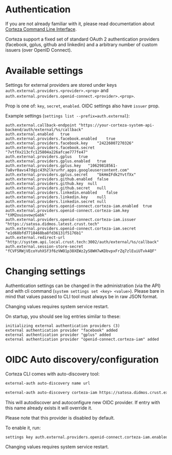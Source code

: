 # Authentication

If you are not already familiar with it, please read documentation about [Corteza Command Line Interface](CLI.md).

Corteza support a fixed set of standard OAuth 2 authentication providers 
(facebook, gplus, github and linkedin) and a arbitrary number of custom
issuers (over OpenID Connect).

# Available settings 

Settings for external providers are stored under keys 
`auth.external.providers.<provider>.<prop>` and 
`auth.external.providers.openid-connect.<provider>.<prop>`. 

Prop is one of: `key`, `secret`, `enabled`. OIDC settings also have `issuer` prop.

Example settings (`settings list --prefix=auth.external`):
```
auth.external.callback-endpoint	"https://your-corteza-system-api-backend/auth/external/%s/callback"
auth.external.enabled	true
auth.external.providers.facebook.enabled	true
auth.external.providers.facebook.key	"24226007270326"
auth.external.providers.facebook.secret	"7vtfXx213cfc125804a226afcae777fe47"
auth.external.providers.gplus	true
auth.external.providers.gplus.enabled	true
auth.external.providers.gplus.key	"10629818561-7a8vr0avs47dqic43h2lkrurhr.apps.googleusercontent.com"
auth.external.providers.gplus.secret	"bkHmIFdk2YvtfXx"
auth.external.providers.github.enabled	false
auth.external.providers.github.key	null
auth.external.providers.github.secret	null
auth.external.providers.linkedin.enabled	false
auth.external.providers.linkedin.key	null
auth.external.providers.linkedin.secret	null
auth.external.providers.openid-connect.corteza-iam.enabled	true
auth.external.providers.openid-connect.corteza-iam.key	"tXM2ouiovowzGabk"
auth.external.providers.openid-connect.corteza-iam.issuer "https://satosa.didmos.latest.crust.tech"
auth.external.providers.openid-connect.corteza-iam.secret	"e1d68bfd7718468ba8fd36131f5176b1"
auth.external.redirect-url	"http://system.api.local.crust.tech:3002/auth/external/%s/callback"
auth.external.session-store-secret	"fCVFSRWjVEcoYuhXSf3f6zVWO1p38XEWz2yS8WH7wKDbvpxFrZq7zlEuiUTvk4QF"
```

# Changing settings

Authentication settings can be changed in the administration (via the API) and with cli 
command (`system settings set <key> <value>`). Please bare in mind that values passed 
to CLI tool must always be in raw JSON format.

Changing values requires system service restart.

On startup, you should see log entries similar to these:
```
initializing external authentication providers (3)
external authentication provider "facebook" added
external authentication provider "gplus" added
external authentication provider "openid-connect.corteza-iam" added
```


# OIDC Auto discovery/configuration

Corteza CLI comes with auto-discovery tool:
```bash
external-auth auto-discovery name url
```

```bash
external-auth auto-discovery corteza-iam https://satosa.didmos.crust.example.tld
```

This will autodiscover and autoconfigure new OIDC provider. 
If entry with this name already exists it will override it.

Please note that this provider is disabled by default.

To enable it, run:
```bash
settings key auth.external.providers.openid-connect.corteza-iam.enabled true
```

Changing values requires system service restart.
